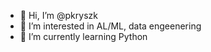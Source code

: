 - 👋 Hi, I’m @pkryszk
- 👀 I’m interested in AL/ML,  data engeenering 
- 🌱 I’m currently learning Python

<!---
pkryszk/pkryszk is a ✨ special ✨ repository because its `README.md` (this file) appears on your GitHub profile.
You can click the Preview link to take a look at your changes.
--->
